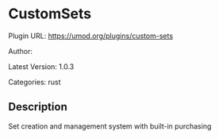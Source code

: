 # CustomSets

Plugin URL: https://umod.org/plugins/custom-sets

Author: 

Latest Version: 1.0.3

Categories: rust

## Description

Set creation and management system with built-in purchasing
